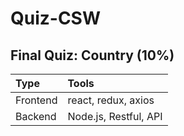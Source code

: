# Quiz-CSW

## Final Quiz: Country (10%)

| Type     | Tools                   |
| :------- | :---------------------- |
| Frontend | react, redux, axios     |
| Backend  | Node.js, Restful, API   |
